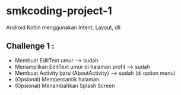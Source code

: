 # smkcoding-project-1
Android Kotlin menggunakan Intent, Layout, dll

## Challenge 1 :
- Membuat EditText umur --> sudah
- Menampilkan EditText umur di halaman profil --> sudah
- Membuat Activity baru (AboutActivity) --> sudah (di option menu)
- (Opsional) Mempercantik halaman
- (Opsional) Menambahkan Splash Screen
